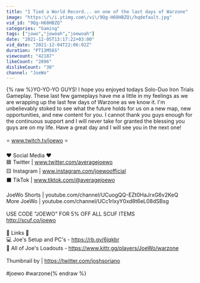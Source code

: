 ```yaml
---
title: "I Tied a World Record... on one of the last days of Warzone"
image: "https:\/\/i.ytimg.com\/vi\/9Qg-H68HBZQ\/hqdefault.jpg"
vid_id: "9Qg-H68HBZQ"
categories: "Gaming"
tags: ["jowo","jowoah","joewoah"]
date: "2021-12-05T13:17:22+03:00"
vid_date: "2021-12-04T22:06:02Z"
duration: "PT13M56S"
viewcount: "42187"
likeCount: "2896"
dislikeCount: "30"
channel: "JoeWo"
---
```

{% raw %}YO-YO-YO GUYS! I hope you enjoyed todays Solo-Duo Iron Trials Gameplay. These last few gameplays have me a little in my feelings as we are wrapping up the last few days of Warzone as we know it. I'm unbelievably stoked to see what the future holds for us on a new map, new opportunities, and new content for you. I cannot thank you guys enough for the continuous support and I will never take for granted the blessing you guys are on my life. Have a great day and I will see you in the next one! <br /><br />⭐ www.twitch.tv/joewo ⭐ <br /><br />❤ Social Media ❤<br />🟦 Twitter       | www.twitter.com/averagejoewo<br />🟨 Instagram | www.instagram.com/joewoofficial<br />⬛ TikTok       | www.tiktok.com/@averagejoewo<br /><br />JoeWo Shorts | youtube.com/channel/UCuogQQ-EZt0HaJrxG6v2KeQ<br />More JoeWo | youtube.com/channel/UCc1rIxyY0xd8t6eL08dSBsg<br /><br />USE CODE &quot;JOEWO&quot; FOR 5% OFF ALL SCUF ITEMS<br /><a rel="nofollow" target="blank" href="http://scuf.co/joewo">http://scuf.co/joewo</a><br /><br />🔗 Links 🔗<br />💻 Joe's Setup and PC's  - <a rel="nofollow" target="blank" href="https://rb.gy/6jqkbr">https://rb.gy/6jqkbr</a><br />🔫 All of Joe's Loadouts - <a rel="nofollow" target="blank" href="https://www.kittr.gg/players/JoeWo/warzone">https://www.kittr.gg/players/JoeWo/warzone</a><br /><br />Thumbnail by | <a rel="nofollow" target="blank" href="https://twitter.com/joshsoriano">https://twitter.com/joshsoriano</a><br /><br />#joewo #warzone{% endraw %}
